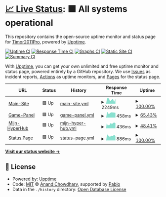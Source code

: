 # [📈 Live Status](https://status-test.hyper-hub.nl): <!--live status--> **🟩 All systems operational**

This repository contains the open-source uptime monitor and status page for [Timor2011Pro](https://status-test.hyper-hub.nl), powered by [Upptime](https://github.com/upptime/upptime).

[![Uptime CI](https://github.com/Timor2011Pro/status-test/workflows/Uptime%20CI/badge.svg)](https://github.com/Timor2011Pro/status-test/actions?query=workflow%3A%22Uptime+CI%22)
[![Response Time CI](https://github.com/Timor2011Pro/status-test/workflows/Response%20Time%20CI/badge.svg)](https://github.com/Timor2011Pro/status-test/actions?query=workflow%3A%22Response+Time+CI%22)
[![Graphs CI](https://github.com/Timor2011Pro/status-test/workflows/Graphs%20CI/badge.svg)](https://github.com/Timor2011Pro/status-test/actions?query=workflow%3A%22Graphs+CI%22)
[![Static Site CI](https://github.com/Timor2011Pro/status-test/workflows/Static%20Site%20CI/badge.svg)](https://github.com/Timor2011Pro/status-test/actions?query=workflow%3A%22Static+Site+CI%22)
[![Summary CI](https://github.com/Timor2011Pro/status-test/workflows/Summary%20CI/badge.svg)](https://github.com/Timor2011Pro/status-test/actions?query=workflow%3A%22Summary+CI%22)

With [Upptime](https://upptime.js.org), you can get your own unlimited and free uptime monitor and status page, powered entirely by a GitHub repository. We use [Issues](https://github.com/Timor2011Pro/status-test/issues) as incident reports, [Actions](https://github.com/Timor2011Pro/status-test/actions) as uptime monitors, and [Pages](https://status-test.hyper-hub.nl) for the status page.

<!--start: status pages-->
<!-- This summary is generated by Upptime (https://github.com/upptime/upptime) -->
<!-- Do not edit this manually, your changes will be overwritten -->
<!-- prettier-ignore -->
| URL | Status | History | Response Time | Uptime |
| --- | ------ | ------- | ------------- | ------ |
| <img alt="" src="https://icons.duckduckgo.com/ip3/hyper-hub.nl.ico" height="13"> [Main-Site](https://hyper-hub.nl) | 🟩 Up | [main-site.yml](https://github.com/Timor2011pro/status-test/commits/HEAD/history/main-site.yml) | <details><summary><img alt="Response time graph" src="./graphs/main-site/response-time-week.png" height="20"> 2249ms</summary><br><a href="https://status-test.hyper-hub.nl/history/main-site"><img alt="Response time 2350" src="https://img.shields.io/endpoint?url=https%3A%2F%2Fraw.githubusercontent.com%2FTimor2011pro%2Fstatus-test%2FHEAD%2Fapi%2Fmain-site%2Fresponse-time.json"></a><br><a href="https://status-test.hyper-hub.nl/history/main-site"><img alt="24-hour response time 2648" src="https://img.shields.io/endpoint?url=https%3A%2F%2Fraw.githubusercontent.com%2FTimor2011pro%2Fstatus-test%2FHEAD%2Fapi%2Fmain-site%2Fresponse-time-day.json"></a><br><a href="https://status-test.hyper-hub.nl/history/main-site"><img alt="7-day response time 2249" src="https://img.shields.io/endpoint?url=https%3A%2F%2Fraw.githubusercontent.com%2FTimor2011pro%2Fstatus-test%2FHEAD%2Fapi%2Fmain-site%2Fresponse-time-week.json"></a><br><a href="https://status-test.hyper-hub.nl/history/main-site"><img alt="30-day response time 2350" src="https://img.shields.io/endpoint?url=https%3A%2F%2Fraw.githubusercontent.com%2FTimor2011pro%2Fstatus-test%2FHEAD%2Fapi%2Fmain-site%2Fresponse-time-month.json"></a><br><a href="https://status-test.hyper-hub.nl/history/main-site"><img alt="1-year response time 2350" src="https://img.shields.io/endpoint?url=https%3A%2F%2Fraw.githubusercontent.com%2FTimor2011pro%2Fstatus-test%2FHEAD%2Fapi%2Fmain-site%2Fresponse-time-year.json"></a></details> | <details><summary><a href="https://status-test.hyper-hub.nl/history/main-site">100.00%</a></summary><a href="https://status-test.hyper-hub.nl/history/main-site"><img alt="All-time uptime 100.00%" src="https://img.shields.io/endpoint?url=https%3A%2F%2Fraw.githubusercontent.com%2FTimor2011pro%2Fstatus-test%2FHEAD%2Fapi%2Fmain-site%2Fuptime.json"></a><br><a href="https://status-test.hyper-hub.nl/history/main-site"><img alt="24-hour uptime 100.00%" src="https://img.shields.io/endpoint?url=https%3A%2F%2Fraw.githubusercontent.com%2FTimor2011pro%2Fstatus-test%2FHEAD%2Fapi%2Fmain-site%2Fuptime-day.json"></a><br><a href="https://status-test.hyper-hub.nl/history/main-site"><img alt="7-day uptime 100.00%" src="https://img.shields.io/endpoint?url=https%3A%2F%2Fraw.githubusercontent.com%2FTimor2011pro%2Fstatus-test%2FHEAD%2Fapi%2Fmain-site%2Fuptime-week.json"></a><br><a href="https://status-test.hyper-hub.nl/history/main-site"><img alt="30-day uptime 100.00%" src="https://img.shields.io/endpoint?url=https%3A%2F%2Fraw.githubusercontent.com%2FTimor2011pro%2Fstatus-test%2FHEAD%2Fapi%2Fmain-site%2Fuptime-month.json"></a><br><a href="https://status-test.hyper-hub.nl/history/main-site"><img alt="1-year uptime 100.00%" src="https://img.shields.io/endpoint?url=https%3A%2F%2Fraw.githubusercontent.com%2FTimor2011pro%2Fstatus-test%2FHEAD%2Fapi%2Fmain-site%2Fuptime-year.json"></a></details>
| <img alt="" src="https://icons.duckduckgo.com/ip3/panel.hyper-hub.nl.ico" height="13"> [Game-Panel](https://panel.hyper-hub.nl) | 🟩 Up | [game-panel.yml](https://github.com/Timor2011pro/status-test/commits/HEAD/history/game-panel.yml) | <details><summary><img alt="Response time graph" src="./graphs/game-panel/response-time-week.png" height="20"> 458ms</summary><br><a href="https://status-test.hyper-hub.nl/history/game-panel"><img alt="Response time 435" src="https://img.shields.io/endpoint?url=https%3A%2F%2Fraw.githubusercontent.com%2FTimor2011pro%2Fstatus-test%2FHEAD%2Fapi%2Fgame-panel%2Fresponse-time.json"></a><br><a href="https://status-test.hyper-hub.nl/history/game-panel"><img alt="24-hour response time 463" src="https://img.shields.io/endpoint?url=https%3A%2F%2Fraw.githubusercontent.com%2FTimor2011pro%2Fstatus-test%2FHEAD%2Fapi%2Fgame-panel%2Fresponse-time-day.json"></a><br><a href="https://status-test.hyper-hub.nl/history/game-panel"><img alt="7-day response time 458" src="https://img.shields.io/endpoint?url=https%3A%2F%2Fraw.githubusercontent.com%2FTimor2011pro%2Fstatus-test%2FHEAD%2Fapi%2Fgame-panel%2Fresponse-time-week.json"></a><br><a href="https://status-test.hyper-hub.nl/history/game-panel"><img alt="30-day response time 435" src="https://img.shields.io/endpoint?url=https%3A%2F%2Fraw.githubusercontent.com%2FTimor2011pro%2Fstatus-test%2FHEAD%2Fapi%2Fgame-panel%2Fresponse-time-month.json"></a><br><a href="https://status-test.hyper-hub.nl/history/game-panel"><img alt="1-year response time 435" src="https://img.shields.io/endpoint?url=https%3A%2F%2Fraw.githubusercontent.com%2FTimor2011pro%2Fstatus-test%2FHEAD%2Fapi%2Fgame-panel%2Fresponse-time-year.json"></a></details> | <details><summary><a href="https://status-test.hyper-hub.nl/history/game-panel">65.43%</a></summary><a href="https://status-test.hyper-hub.nl/history/game-panel"><img alt="All-time uptime 67.02%" src="https://img.shields.io/endpoint?url=https%3A%2F%2Fraw.githubusercontent.com%2FTimor2011pro%2Fstatus-test%2FHEAD%2Fapi%2Fgame-panel%2Fuptime.json"></a><br><a href="https://status-test.hyper-hub.nl/history/game-panel"><img alt="24-hour uptime 100.00%" src="https://img.shields.io/endpoint?url=https%3A%2F%2Fraw.githubusercontent.com%2FTimor2011pro%2Fstatus-test%2FHEAD%2Fapi%2Fgame-panel%2Fuptime-day.json"></a><br><a href="https://status-test.hyper-hub.nl/history/game-panel"><img alt="7-day uptime 65.43%" src="https://img.shields.io/endpoint?url=https%3A%2F%2Fraw.githubusercontent.com%2FTimor2011pro%2Fstatus-test%2FHEAD%2Fapi%2Fgame-panel%2Fuptime-week.json"></a><br><a href="https://status-test.hyper-hub.nl/history/game-panel"><img alt="30-day uptime 67.02%" src="https://img.shields.io/endpoint?url=https%3A%2F%2Fraw.githubusercontent.com%2FTimor2011pro%2Fstatus-test%2FHEAD%2Fapi%2Fgame-panel%2Fuptime-month.json"></a><br><a href="https://status-test.hyper-hub.nl/history/game-panel"><img alt="1-year uptime 67.02%" src="https://img.shields.io/endpoint?url=https%3A%2F%2Fraw.githubusercontent.com%2FTimor2011pro%2Fstatus-test%2FHEAD%2Fapi%2Fgame-panel%2Fuptime-year.json"></a></details>
| <img alt="" src="https://icons.duckduckgo.com/ip3/my.hyper-hub.nl.ico" height="13"> [Mijn-HyperHub](https://my.hyper-hub.nl) | 🟩 Up | [mijn-hyper-hub.yml](https://github.com/Timor2011pro/status-test/commits/HEAD/history/mijn-hyper-hub.yml) | <details><summary><img alt="Response time graph" src="./graphs/mijn-hyper-hub/response-time-week.png" height="20"> 436ms</summary><br><a href="https://status-test.hyper-hub.nl/history/mijn-hyper-hub"><img alt="Response time 413" src="https://img.shields.io/endpoint?url=https%3A%2F%2Fraw.githubusercontent.com%2FTimor2011pro%2Fstatus-test%2FHEAD%2Fapi%2Fmijn-hyper-hub%2Fresponse-time.json"></a><br><a href="https://status-test.hyper-hub.nl/history/mijn-hyper-hub"><img alt="24-hour response time 505" src="https://img.shields.io/endpoint?url=https%3A%2F%2Fraw.githubusercontent.com%2FTimor2011pro%2Fstatus-test%2FHEAD%2Fapi%2Fmijn-hyper-hub%2Fresponse-time-day.json"></a><br><a href="https://status-test.hyper-hub.nl/history/mijn-hyper-hub"><img alt="7-day response time 436" src="https://img.shields.io/endpoint?url=https%3A%2F%2Fraw.githubusercontent.com%2FTimor2011pro%2Fstatus-test%2FHEAD%2Fapi%2Fmijn-hyper-hub%2Fresponse-time-week.json"></a><br><a href="https://status-test.hyper-hub.nl/history/mijn-hyper-hub"><img alt="30-day response time 413" src="https://img.shields.io/endpoint?url=https%3A%2F%2Fraw.githubusercontent.com%2FTimor2011pro%2Fstatus-test%2FHEAD%2Fapi%2Fmijn-hyper-hub%2Fresponse-time-month.json"></a><br><a href="https://status-test.hyper-hub.nl/history/mijn-hyper-hub"><img alt="1-year response time 413" src="https://img.shields.io/endpoint?url=https%3A%2F%2Fraw.githubusercontent.com%2FTimor2011pro%2Fstatus-test%2FHEAD%2Fapi%2Fmijn-hyper-hub%2Fresponse-time-year.json"></a></details> | <details><summary><a href="https://status-test.hyper-hub.nl/history/mijn-hyper-hub">48.41%</a></summary><a href="https://status-test.hyper-hub.nl/history/mijn-hyper-hub"><img alt="All-time uptime 52.58%" src="https://img.shields.io/endpoint?url=https%3A%2F%2Fraw.githubusercontent.com%2FTimor2011pro%2Fstatus-test%2FHEAD%2Fapi%2Fmijn-hyper-hub%2Fuptime.json"></a><br><a href="https://status-test.hyper-hub.nl/history/mijn-hyper-hub"><img alt="24-hour uptime 100.00%" src="https://img.shields.io/endpoint?url=https%3A%2F%2Fraw.githubusercontent.com%2FTimor2011pro%2Fstatus-test%2FHEAD%2Fapi%2Fmijn-hyper-hub%2Fuptime-day.json"></a><br><a href="https://status-test.hyper-hub.nl/history/mijn-hyper-hub"><img alt="7-day uptime 48.41%" src="https://img.shields.io/endpoint?url=https%3A%2F%2Fraw.githubusercontent.com%2FTimor2011pro%2Fstatus-test%2FHEAD%2Fapi%2Fmijn-hyper-hub%2Fuptime-week.json"></a><br><a href="https://status-test.hyper-hub.nl/history/mijn-hyper-hub"><img alt="30-day uptime 52.58%" src="https://img.shields.io/endpoint?url=https%3A%2F%2Fraw.githubusercontent.com%2FTimor2011pro%2Fstatus-test%2FHEAD%2Fapi%2Fmijn-hyper-hub%2Fuptime-month.json"></a><br><a href="https://status-test.hyper-hub.nl/history/mijn-hyper-hub"><img alt="1-year uptime 52.58%" src="https://img.shields.io/endpoint?url=https%3A%2F%2Fraw.githubusercontent.com%2FTimor2011pro%2Fstatus-test%2FHEAD%2Fapi%2Fmijn-hyper-hub%2Fuptime-year.json"></a></details>
| <img alt="" src="https://icons.duckduckgo.com/ip3/status.hyper-hub.nl.ico" height="13"> [Status Page](https://status.hyper-hub.nl) | 🟩 Up | [status-page.yml](https://github.com/Timor2011pro/status-test/commits/HEAD/history/status-page.yml) | <details><summary><img alt="Response time graph" src="./graphs/status-page/response-time-week.png" height="20"> 886ms</summary><br><a href="https://status-test.hyper-hub.nl/history/status-page"><img alt="Response time 861" src="https://img.shields.io/endpoint?url=https%3A%2F%2Fraw.githubusercontent.com%2FTimor2011pro%2Fstatus-test%2FHEAD%2Fapi%2Fstatus-page%2Fresponse-time.json"></a><br><a href="https://status-test.hyper-hub.nl/history/status-page"><img alt="24-hour response time 770" src="https://img.shields.io/endpoint?url=https%3A%2F%2Fraw.githubusercontent.com%2FTimor2011pro%2Fstatus-test%2FHEAD%2Fapi%2Fstatus-page%2Fresponse-time-day.json"></a><br><a href="https://status-test.hyper-hub.nl/history/status-page"><img alt="7-day response time 886" src="https://img.shields.io/endpoint?url=https%3A%2F%2Fraw.githubusercontent.com%2FTimor2011pro%2Fstatus-test%2FHEAD%2Fapi%2Fstatus-page%2Fresponse-time-week.json"></a><br><a href="https://status-test.hyper-hub.nl/history/status-page"><img alt="30-day response time 861" src="https://img.shields.io/endpoint?url=https%3A%2F%2Fraw.githubusercontent.com%2FTimor2011pro%2Fstatus-test%2FHEAD%2Fapi%2Fstatus-page%2Fresponse-time-month.json"></a><br><a href="https://status-test.hyper-hub.nl/history/status-page"><img alt="1-year response time 861" src="https://img.shields.io/endpoint?url=https%3A%2F%2Fraw.githubusercontent.com%2FTimor2011pro%2Fstatus-test%2FHEAD%2Fapi%2Fstatus-page%2Fresponse-time-year.json"></a></details> | <details><summary><a href="https://status-test.hyper-hub.nl/history/status-page">100.00%</a></summary><a href="https://status-test.hyper-hub.nl/history/status-page"><img alt="All-time uptime 100.00%" src="https://img.shields.io/endpoint?url=https%3A%2F%2Fraw.githubusercontent.com%2FTimor2011pro%2Fstatus-test%2FHEAD%2Fapi%2Fstatus-page%2Fuptime.json"></a><br><a href="https://status-test.hyper-hub.nl/history/status-page"><img alt="24-hour uptime 100.00%" src="https://img.shields.io/endpoint?url=https%3A%2F%2Fraw.githubusercontent.com%2FTimor2011pro%2Fstatus-test%2FHEAD%2Fapi%2Fstatus-page%2Fuptime-day.json"></a><br><a href="https://status-test.hyper-hub.nl/history/status-page"><img alt="7-day uptime 100.00%" src="https://img.shields.io/endpoint?url=https%3A%2F%2Fraw.githubusercontent.com%2FTimor2011pro%2Fstatus-test%2FHEAD%2Fapi%2Fstatus-page%2Fuptime-week.json"></a><br><a href="https://status-test.hyper-hub.nl/history/status-page"><img alt="30-day uptime 100.00%" src="https://img.shields.io/endpoint?url=https%3A%2F%2Fraw.githubusercontent.com%2FTimor2011pro%2Fstatus-test%2FHEAD%2Fapi%2Fstatus-page%2Fuptime-month.json"></a><br><a href="https://status-test.hyper-hub.nl/history/status-page"><img alt="1-year uptime 100.00%" src="https://img.shields.io/endpoint?url=https%3A%2F%2Fraw.githubusercontent.com%2FTimor2011pro%2Fstatus-test%2FHEAD%2Fapi%2Fstatus-page%2Fuptime-year.json"></a></details>

<!--end: status pages-->

[**Visit our status website →**](https://status-test.hyper-hub.nl)

## 📄 License

- Powered by: [Upptime](https://github.com/upptime/upptime)
- Code: [MIT](./LICENSE) © [Anand Chowdhary](https://anandchowdhary.com), supported by [Pabio](https://pabio.com)
- Data in the `./history` directory: [Open Database License](https://opendatacommons.org/licenses/odbl/1-0/)
